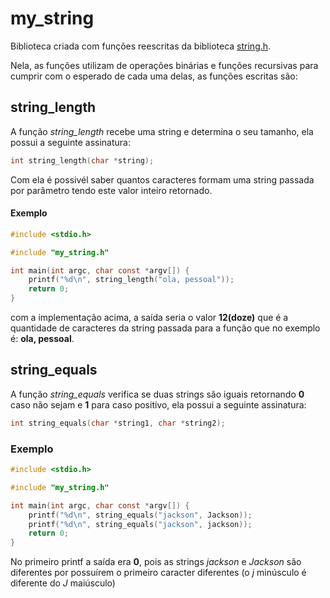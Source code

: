 # my_string

Biblioteca criada com funções reescritas da biblioteca [string.h](http://www.cplusplus.com/reference/cstring/).

Nela, as funções utilizam de operações binárias e funções recursivas para cumprir com o esperado de cada uma delas, as funções escritas são:

## string_length

A função _*string_length*_ recebe uma string e determina o seu tamanho, ela possui a seguinte assinatura:

```C
int string_length(char *string);
``` 

Com ela é possivél saber quantos caracteres formam uma string passada por parâmetro tendo este valor inteiro retornado.

#### Exemplo

```C
#include <stdio.h>

#include "my_string.h"

int main(int argc, char const *argv[]) {
	printf("%d\n", string_length("ola, pessoal"));
	return 0;
}
```

com a implementação acima, a saída seria o valor **12(doze)** que é a quantidade de caracteres da string passada para a função que no exemplo é: **ola, pessoal**.

## string_equals

A função _*string_equals*_ verifica se duas strings são iguais retornando **0** caso não sejam e **1** para caso positivo, ela possui a seguinte assinatura:

```C
int string_equals(char *string1, char *string2);
```

### Exemplo

```C
#include <stdio.h>

#include "my_string.h"

int main(int argc, char const *argv[]) {
	printf("%d\n", string_equals("jackson", Jackson));
	printf("%d\n", string_equals("jackson", jackson));
	return 0;
}
```

No primeiro printf a saída era **0**, pois as strings _*jackson*_ e _*Jackson*_ são diferentes por possuírem o primeiro caracter diferentes (o *j* minúsculo é diferente do *J* maiúsculo)